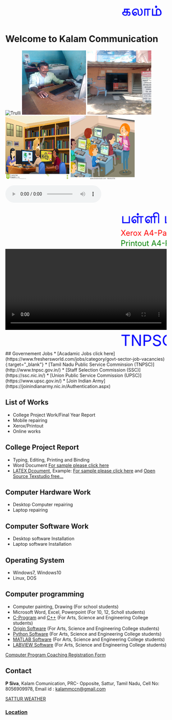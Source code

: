 <html>
<meta charset="utf-8">
<meta name="viewport" content="width=device-width, initial-scale=1, shrink-to-fit=no">
<marquee behavior="scroll" direction="left"> <font size="20" color="blue"> 
கலாம்  தொடர்பு மற்றும் வலைப்பின்னல் - Welcome to Kalam Communication </font></marquee>
</html>

# Welcome to Kalam Communication 
<html>
<body>
<meta name="viewport" content="width=device-width, initial-scale=1.0">
<img src="im3.png" alt="Trulli" width="800" height="400">
<img src="im1.jpeg" alt="Trulli" width="200" height="200"> <img src="im5.jpeg" alt="Trulli" width="200" height="200">
<img src="im6.jpg" alt="Trulli" width="200" height="200"> <img src="im7.jpg" alt="Trulli" width="200" height="200">
</body>
</html>

<html>
<div class="col-sm-4">  
<div class="playcover">  
</div>
<p>
<audio controls autoplay="true">
<source src="http://51.15.86.61:8002/1">
</audio></p>
</div>
</html>

<html>
<marquee behavior="scroll" direction="left"> <font size="10" color="blue"> பள்ளி மற்றும் கல்லூரி ப்ராஜெக்ட்(Project) செய்து தரப்படும்</font></marquee>
</html>

<html>
<marquee behavior="scroll" direction="left"> <font size="5" color="red"> 	Xerox	A4-Paper-1page-1Rs, A3-Paper-1page-3Rs, Legal-Paper-1page-2Rs
</font></marquee>
</html>
 
<html>
<marquee behavior="scroll" direction="left"> <font size="5" color="green"> 	Printout	A4-Paper-1page-2Rs, A3-Paper-1page-6Rs, Legal-Paper-1page-3Rs
</font></marquee>
</html>

<html>
<head>
<meta name="viewport" content="width=device-width, initial-scale=1.0">
<style>
video {
  width: 100%;
  height: auto;
}
</style>
</head>
<body>

<video width="400" controls>
  <source src="mov_bbb.mp4" type="video/mp4">
  <source src="mov_bbb.ogg" type="video/ogg">
  Your browser does not support HTML5 video.
</video>
</body>
</html>

<html>
<marquee behavior="scroll" direction="left"> <font size="20" color="blue"> TNPSC Group IV EXAM, Spoken English and Computer Program Online and Offline Coaching will be started very soon.....</font></marquee>
</html>
## Governement Jobs
* [Acadamic Jobs click here](https://www.freshersworld.com/jobs/category/govt-sector-job-vacancies){:target="_blank"}
* [Tamil Nadu Public Service Comminsion (TNPSC)](http://www.tnpsc.gov.in/) 
* [Staff Selection Commission (SSC)](https://ssc.nic.in/)
* [Union Public Service Commission (UPSC)](https://www.upsc.gov.in/)
* [Join Indian Army](https://joinindianarmy.nic.in/Authentication.aspx)


## List of Works
* College Project Work/Final Year Report
* Mobile repairing
* Xerox/Printout
* Online works

## College Project Report
* Typing, Editing, Printing and Binding
* Word Document [For sample please click here](https://www.google.com/search?q=thesis+front+page+anna+university&oq=thesis&aqs=chrome.0.69i59l2j69i57j0l5.8922j0j8&sourceid=chrome&ie=UTF-8)
* [LATEX Dcoument](https://www.latex-project.org/), Example: [For sample please click here](https://www.overleaf.com/gallery/tagged/title-page) and [Open Source Texstudio free...](https://www.texstudio.org/)

## Computer Hardware Work
* Desktop Computer repairing 
* Laptop repairing 

## Computer Software Work
* Desktop software Installation
* Laptop software Installation

## Operating System
* Windows7, Windows10
* Linux, DOS

## Computer programming 
* Computer painting, Drawing (For school students)
* Microsoft Word, Excel, Powerpoint (For 10, 12, Scholl students)
* [C-Program](https://www.programiz.com/c-programming) and [C++](https://www.programiz.com/cpp-programming) (For Arts, Science and Engineering College students)
* [Origin Software](https://www.originlab.com/) (For Arts, Science and Engineering College students)
* [Python Software](https://www.python.org/) (For Arts, Science and Engineering College students)
* [MATLAB Software](https://www.mathworks.com/products/matlab.html) (For Arts, Science and Engineering College students)
* [LABVIEW Software](https://www.ni.com/en-il/shop/labview.html) (For Arts, Science and Engineering College students)

[Computer Program Coaching Registration Form](resource/studentregistration.html)


## Contact
**P Siva**,
Kalam Comunication,
PRC- Opposite, Sattur,
Tamil Nadu,
Cell No: 8056909978,
Email id : kalammccn@gmail.com 

<html>
<a class="weatherwidget-io" href="https://forecast7.com/en/9d3677d91/sattur/" data-label_1="SATTUR" data-label_2="WEATHER" data-theme="original" >SATTUR WEATHER</a>
<script>
!function(d,s,id){var js,fjs=d.getElementsByTagName(s)[0];if(!d.getElementById(id)){js=d.createElement(s);js.id=id;js.src='https://weatherwidget.io/js/widget.min.js';fjs.parentNode.insertBefore(js,fjs);}}(document,'script','weatherwidget-io-js');
</script>
</html>


### [Location](https://www.google.com/maps/place/KALAM+CUMMUNICATION/@9.370225,77.913702,21z/data=!4m5!3m4!1s0x3b06cbc616f6c069:0x6d0e8b20634bf4e3!8m2!3d9.3681108!4d77.9152959)

